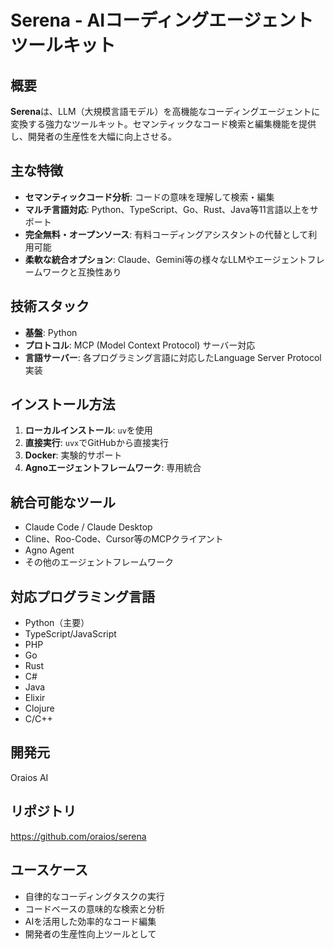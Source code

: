 # Serena - AIコーディングエージェントツールキット

## 概要
**Serena**は、LLM（大規模言語モデル）を高機能なコーディングエージェントに変換する強力なツールキット。セマンティックなコード検索と編集機能を提供し、開発者の生産性を大幅に向上させる。

## 主な特徴
- **セマンティックコード分析**: コードの意味を理解して検索・編集
- **マルチ言語対応**: Python、TypeScript、Go、Rust、Java等11言語以上をサポート
- **完全無料・オープンソース**: 有料コーディングアシスタントの代替として利用可能
- **柔軟な統合オプション**: Claude、Gemini等の様々なLLMやエージェントフレームワークと互換性あり

## 技術スタック
- **基盤**: Python
- **プロトコル**: MCP (Model Context Protocol) サーバー対応
- **言語サーバー**: 各プログラミング言語に対応したLanguage Server Protocol実装

## インストール方法
1. **ローカルインストール**: `uv`を使用
2. **直接実行**: `uvx`でGitHubから直接実行
3. **Docker**: 実験的サポート
4. **Agnoエージェントフレームワーク**: 専用統合

## 統合可能なツール
- Claude Code / Claude Desktop
- Cline、Roo-Code、Cursor等のMCPクライアント
- Agno Agent
- その他のエージェントフレームワーク

## 対応プログラミング言語
- Python（主要）
- TypeScript/JavaScript
- PHP
- Go
- Rust
- C#
- Java
- Elixir
- Clojure
- C/C++

## 開発元
Oraios AI

## リポジトリ
https://github.com/oraios/serena

## ユースケース
- 自律的なコーディングタスクの実行
- コードベースの意味的な検索と分析
- AIを活用した効率的なコード編集
- 開発者の生産性向上ツールとして